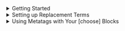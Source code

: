 <details><summary>Getting Started</summary>

Your first Unprompted template. It's a big step, I know. You feeling nervous? A sense of tremendous pressure maybe? Don't worry, it's not that hard to set this thing up.

For the purposes of this guide, we will construct a basic "human generator" similar to the one that is included with the repo download.

<details><summary>Step 1: Create the entry point</summary>

In the root directory of the WebUI app, navigate to `extensions/unprompted/templates`. This is where all your templates belong - you can organize the files here in any way you like.

Create a blank text file called `example.txt`. This will serve as the "entry point" for our new template.

Open up your new file and enter the following text:

```
Photo of a man
```

Save the file and boot up your Unprompted interface. I will be using [Automatic's repo](https://github.com/AUTOMATIC1111/stable-diffusion-webui) for this guide, but you can follow along with the standalone `unprompted_dry.py` if you prefer.

Now enter the following as your prompt and press generate:

```
[call example]
```

You can check the information underneath the resulting picture to confirm that Stable Diffusion received the correct prompt ("Photo of a man").

![image](https://user-images.githubusercontent.com/95403634/198932275-a9072004-15ab-4076-81a4-9d5e059a0084.png)

Cool! Now let's proceed to the good stuff...

</details>

<details><summary>Step 2: Using the [choose] shortcode</summary>

Let's ask Unprompted to choose between a man and a woman. This is easy to do:

```
Photo of a [choose]man|woman[/choose]
```

> **💡 Tip:** All of the code in this guide refers to our example.txt file unless otherwise noted. Remember to save your file with each change!

> **💡 Tip:** You do NOT need to restart the web UI when making changes to your text files.

We can use the vertical pipe (i.e. `|`) to separate our options.

Now, what if we want to specify the hair color for our subject? We could do something like this...

`Photo of a [choose]red|blue|yellow|green[/choose]-haired [choose]man|woman[/choose]`

...but as you can imagine, the list of options can become quite lengthy and difficult to manage. There's a better way. **We will create a separate file called `color.txt` and put our colors there.** In programming, this is akin to an "object-oriented approach."

To make our life even easier, we can put our options on individual lines instead of relying on the vertical pipe.

So here's our new `color.txt`:

```
[choose]
red
blue
yellow
green
pink
[/choose]
```

Feel free to add a bunch of other colors - I'm keeping things brief for the guide.

Now, we can reference our new file in `example.txt` like this:

`Photo of a [call color]-haired [choose]man|woman[/choose]`

Yes, we are using a `[call]` shortcode inside of another file. This is perhaps one of the most powerful things about Unprompted!

![image](https://user-images.githubusercontent.com/95403634/198935189-03a671ab-1449-48b8-a5c7-ddc7855ae26b.png)

Next, let's check out some other shortcodes we can use.

</details>

<details><summary>Step 3: Managing Stable Diffusion options with [set]</summary>

Unprompted has the ability to manage variables using `[set]` and `[get]`. You can create your own variables or even adjust the system variables used by the image generator.

At the bottom of `example.txt`, let's force a seed value of "1" to help with later debugging:

```
[set seed]1[/set]
```

For improved image quality, we can also force a CFG scale of 7 and turn on the "Restore Faces" option:

```
[set cfg_scale]7[/set]
[set restore_faces]1[/set]
```

Now no matter how we change the UI, our template will continue using these optimized values.

</details>

<details><summary>Step 4: Overriding parts of the template</summary>

Imagine a situation where you want the randomness a template offers, but you need to lock in a certain word or phrase of your choosing.

For example, maybe we want to generate a "panda" instead of a "man" or "woman." Do we have to destructively edit our template file? No! We can use the `[overrides]` shortcode for this. Here's how:

In `example.txt`, we need to wrap the man/woman phrase with a variable that will act like a category:

```
[set subject _out][choose]man|woman[/choose][/set]
```

I'm calling this variable `subject` but you can name it anything you like.

The `_out` argument indicates to Unprompted that we want to print this variable immediately for use in our prompt. Sometimes you don't want to do this, like when we set the CFG scale and Restore Faces earlier.

Now, inside of our web UI, we can change the prompt to this:

```
[overrides subject="panda"][call example]
```

That's it, now you've got pandas!

![image](https://user-images.githubusercontent.com/95403634/198938606-1ba13254-c7d7-44e8-8609-7e329686613d.png)

In the final section, we will learn about some more advanced functions.

</details>

<details><summary>Step 5: Conditional shortcodes</summary>

The last subject I want to discuss are the conditional shortcodes `[if]` and `[chance]`. These will evaluate given variable(s) in deciding what to output.

For our demo, we will run a check on the `subject` variable, and if it's set to `man`, we will make him wear a business suit 75% of the time. Here's how we can do this:

On a new line, we will write `wearing a business suit` inside of a conditional check...

```
[if subject="man"]wearing a business suit[/if]
```

> **💡 Tip:** Unprompted will automatically convert any linebreaks in our template to spaces, and it will also remove unnecessary/double spaces at the end of the processing chain.

Finally, if we want to make this occur only 75% of the time, we introduce `[chance]`:

```
[if subject="man"][chance 75]wearing a business suit[/chance][/if]
```

![image](https://user-images.githubusercontent.com/95403634/198940097-8102c57e-7b05-4aef-87e5-1c05606d73d9.png)

He'd like to congratulate you on making it this far.

</details>

<details><summary>GG no RE</summary>

I hope you found this starter guide useful and now have a better idea of what Unprompted brings to the table!

We have only scratched the surface here - when you're ready to do a deeper dive, please check out the full documentation here (or simply click on the Manual tab if you're inside of the app itself):

[Unprompted Manual](MANUAL.md)

Good luck!

</details>

</details>

<details><summary>Setting up Replacement Terms</summary>

Do you regularly use LORA files or other embeddings in your Stable Diffusion prompts? If so, you probably know that it can be a challenge to keep track of all the different filenames, trigger words, and optimal weights to use in your prompts.

You can solve this by setting up replacement terms with Unprompted.

Let's say you have the following prompt with a couple LORA tags:

```
an amazing illustration of pepe_frog<lora:pepeFrog_v20:0.8> bloodstainai<lora:bloodstainedVector_v10:0.75>
```

You can use the `[replace]` shortcode to perform find-and-replace operations on the inner content. So if we specify `[replace red=blue]`, then all instances of "red" will be swapped to "blue."

Here's where it gets interesting: **we can load our replacement strings from external files.**

## Dictionary setup

In your `unprompted` folder, create a subdirectory called `user` and make a file called `replacements.json` inside of that (i.e. `unprompted/user/replacements.json`).

Open `replacements.json` in your text editor of choice.

Let's write our new dictionary with "from":"to" replacement pairings:

```
{
	"from something":"to something else"
}
```

In place of `from something`, we want to insert an easy-to-remember shorthand for the complicated LORA tag.

Looking at the example prompt, we'll use `pepe the frog` for the first tag. Here is our updated dictionary:

```
{
	"pepe the frog":"pepe_frog<lora:pepeFrog_v20:0.8>"
}
```

Now, let's add a comma and a linebreak for the next entry.

We don't want to use `bloodstained` as our shorthand because it's too generic - sometimes you may want to include "bloodstained" in your prompts without invoking the LORA embedding. So we'll use `in the style of bloodstained` instead. We can also add an **alternative replacement** such as `bloodstained style` with a vertical pipe delimiter.

Here is our dictionary with both entries:

```
{
	"pepe the frog":"pepe_frog<lora:pepeFrog_v20:0.8>",
	"in the style of bloodstained|bloodstained style":"bloodstainai<lora:bloodstainedVector_v10:0.75>"
}
```

Save the file. To use it in your prompts, you must set it to the `_load` value of your `[replace]` block as shown below:

```
[replace _load="user/replacements.json"]an amazing illustration of pepe the frog in the style of bloodstained[/replace]
```

And you're done!

## How to automatically include [replace] in your prompts

If you're happy with your dictionary, you probably don't want to manually write `[replace]` all the time. Luckily, you don't have to.

Create or open a file called `config_user.json` in the root of `unprompted`.

Add an entry called `templates` as shown below:

```
{
	"templates":
	{
		"default":"[replace _load='user/replace.json']*[/replace]"
	}
}
```

The asterisk wildcard represents any prompt. Restart the WebUI and you're all set!

## Supercharging [replace] with additional options

I would like to bring a couple pargs (positional arguments) available in `[replace]` that may improve your workflow:

### _strict

This will prevent `[replace]` from processing the shortcodes in your JSON values *unless* the key matches a string in your content. In other words, you need to use this if you wish to add shortcodes to your dictionary values.

### _now

Runs the `[replace]` operations *before* executing any shortcodes in the content. For example, let's say you have a replacement query that includes the setting of a variable:

```
	"char_john_smith" : "male, brown hair[set name='John']"
```

And you have a prompt like this:

```
char_john_smith, [get name]
```

The `[get name]` will return an empty string because it runs *before* `[replace]` sets the variable.

So you must add `_now` to avoid this.

Putting both options together, your config setting may look like this:

```
{
	"templates":
	{
		"default":"[replace _load='user/replace.json' _now _strict]*[/replace]"
	}
}
```

</details>

<details><summary>Using Metatags with Your [choose] Blocks</summary>

In this guide, we will utilize the `[tags]` and `[filter_tags]` shortcodes to create a more dynamic `[choose]` block.

Let's say we want to generate a random animal. We can use the following prompt:

```
[choose]
	dog
	cat
	lion
	tiger
	wolf
	lizard
	turtle
	crocodile
	newt
	salamander
	frog
[/choose]
```

But what if we want to generate a random animal that is also a reptile? We could create a separate `[choose]` block for reptiles, but that would be time-consuming and redundant. Instead, we can use the `[tags]` shortcode to filter our options.

We can sort our animals into three categories: `mammal`, `reptile`, and `amphibian`. Here's how we can do this:

```
[choose]
	[tags mammal]
		dog
		cat
		lion
		tiger
		wolf
	[/tags]
	[tags reptile]
		lizard
		turtle
		crocodile
	[/tags]
	[tags amphibian]
		newt
		salamander
		frog
	[/tags]
[/choose]
```

Now we can simply write `[filter_tags reptile]` before our `[choose]` block to select a random reptile.

Note that the `[tags]` shortcode is not limited to use with `[choose]` blocks. You can use it anywhere in your template to create grouped content that can be filtered by `[filter_tags]`.

We can also write multiple tags in a single `[tags]` block. Both reptiles and amphibians are known for laying eggs, so we can add a `lays_eggs` tag to both of those categories and use it as our filter criteria:

```
[filter_tags lays_eggs]
[choose]
	[tags mammal]
		dog
		cat
		lion
		tiger
		wolf
	[/tags]
	[tags reptile lays_eggs]
		lizard
		turtle
		crocodile
	[/tags]
	[tags amphibian lays_eggs]
		newt
		salamander
		frog
	[/tags]
[/choose]
```

Now it will only select animals that lay eggs - either a reptile or an amphibian.

For our final example, let's say we want to generate a mammal that is **not** a feline. To achieve this, we will first create `feline` and `canine` genus tags within the mammal category (yes, we can use nested `[tags]`!):

```
[choose]
	[tags mammal]
		[tags genus="feline"]
			cat
			lion
			tiger
		[/tags]
		[tags genus="canine"]
			dog
			wolf
		[/tags]
	[/tags]
	[tags reptile lays_eggs]
		lizard
		turtle
		crocodile
	[/tags]
	[tags amphibian lays_eggs]
		newt
		salamander
		frog
	[/tags]
[/choose]
```

Then we update our filter to exclude the `feline` genus using the `!` operator:

```
[filter_tags mammal genus="!feline"]
```

With this setup, we will only get `dog` or `wolf` as a result.

As you can see, `[tags]` and `[filter_tags]` are very flexible - you can use them to create complex, multi-layered prompts that are easy to maintain.

For more information on these shortcodes, please consult the [Unprompted Manual](MANUAL.md).

</details>